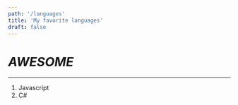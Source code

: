 ```yaml
---
path: '/languages'
title: 'My favorite languages'
draft: false
---
```


# _AWESOME_

----------
1. Javascript
2. C#

